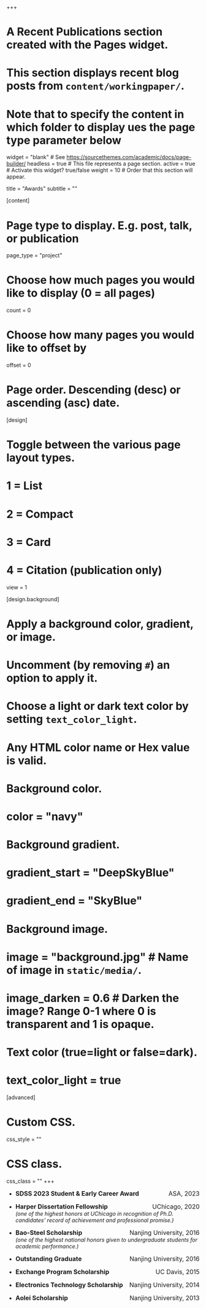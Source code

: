+++
# A Recent Publications section created with the Pages widget.
# This section displays recent blog posts from `content/workingpaper/`.
# Note that to specify the content in which folder to display ues the page type parameter below

widget = "blank"  # See https://sourcethemes.com/academic/docs/page-builder/
headless = true  # This file represents a page section.
active = true  # Activate this widget? true/false
weight = 10  # Order that this section will appear.

title = "Awards"
subtitle = ""

[content]
  # Page type to display. E.g. post, talk, or publication
  page_type = "project"

  # Choose how much pages you would like to display (0 = all pages)
  count = 0
  # Choose how many pages you would like to offset by
  offset = 0
  # Page order. Descending (desc) or ascending (asc) date.

[design]
  # Toggle between the various page layout types.
  #   1 = List
  #   2 = Compact
  #   3 = Card
  #   4 = Citation (publication only)
  view = 1
  
[design.background]
  # Apply a background color, gradient, or image.
  #   Uncomment (by removing `#`) an option to apply it.
  #   Choose a light or dark text color by setting `text_color_light`.
  #   Any HTML color name or Hex value is valid.
    
  # Background color.
  # color = "navy"
  
  # Background gradient.
  # gradient_start = "DeepSkyBlue"
  # gradient_end = "SkyBlue"
  
  # Background image.
  # image = "background.jpg"  # Name of image in `static/media/`.
  # image_darken = 0.6  # Darken the image? Range 0-1 where 0 is transparent and 1 is opaque.

  # Text color (true=light or false=dark).
  # text_color_light = true  
  
[advanced]
 # Custom CSS. 
 css_style = ""
 
 # CSS class.
 css_class = ""
+++

- <font size="3"> **SDSS 2023 Student & Early Career Award** <span style="float:right;">ASA, 2023</span> <br> </font>

- <font size="3"> **Harper Dissertation Fellowship** <span style="float:right;">UChicago, 2020</span> <br> </font>
*(one of the highest honors at UChicago in recognition of Ph.D. candidates' record of achievement and
professional promise.)*
- <font size="3"> **Bao-Steel Scholarship** <span style="float:right;">Nanjing University, 2016</span> <br> </font>
*(one of the highest national honors given to undergraduate students for academic performance.)* 

- <font size="3"> **Outstanding Graduate** <span style="float:right;">Nanjing University, 2016</span> <br> </font>

- <font size="3"> **Exchange Program Scholarship** <span style="float:right;">UC Davis, 2015</span> <br> </font>

- <font size="3"> **Electronics Technology Scholarship** <span style="float:right;">Nanjing University, 2014</span> <br> </font>

- <font size="3"> **Aolei Scholarship** <span style="float:right;">Nanjing University, 2013</span> <br> </font>



